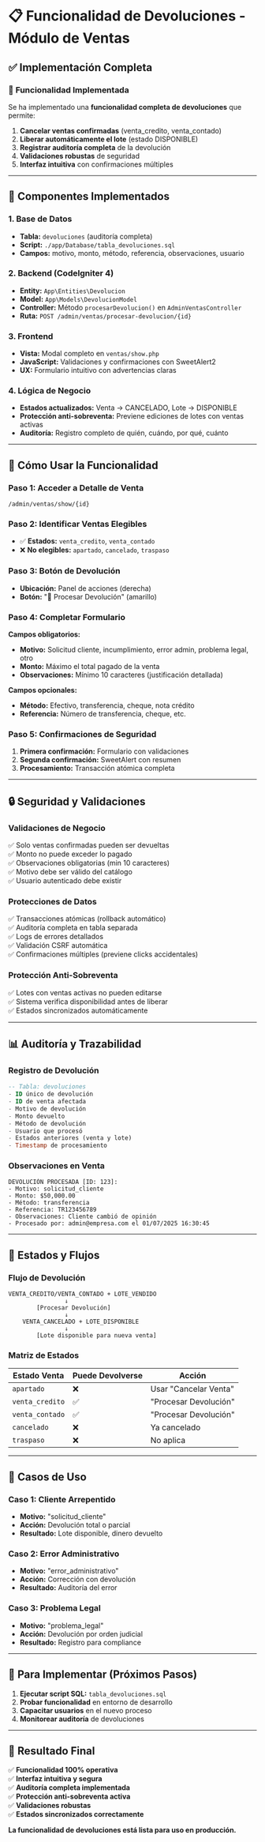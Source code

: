 # 📋 Funcionalidad de Devoluciones - Módulo de Ventas

## ✅ Implementación Completa

### 🎯 **Funcionalidad Implementada**

Se ha implementado una **funcionalidad completa de devoluciones** que permite:

1. **Cancelar ventas confirmadas** (venta_credito, venta_contado)
2. **Liberar automáticamente el lote** (estado DISPONIBLE)
3. **Registrar auditoría completa** de la devolución
4. **Validaciones robustas** de seguridad
5. **Interfaz intuitiva** con confirmaciones múltiples

---

## 🔧 **Componentes Implementados**

### **1. Base de Datos**
- **Tabla:** `devoluciones` (auditoría completa)
- **Script:** `./app/Database/tabla_devoluciones.sql`
- **Campos:** motivo, monto, método, referencia, observaciones, usuario

### **2. Backend (CodeIgniter 4)**
- **Entity:** `App\Entities\Devolucion`
- **Model:** `App\Models\DevolucionModel`
- **Controller:** Método `procesarDevolucion()` en `AdminVentasController`
- **Ruta:** `POST /admin/ventas/procesar-devolucion/{id}`

### **3. Frontend**
- **Vista:** Modal completo en `ventas/show.php`
- **JavaScript:** Validaciones y confirmaciones con SweetAlert2
- **UX:** Formulario intuitivo con advertencias claras

### **4. Lógica de Negocio**
- **Estados actualizados:** Venta → CANCELADO, Lote → DISPONIBLE
- **Protección anti-sobreventa:** Previene ediciones de lotes con ventas activas
- **Auditoría:** Registro completo de quién, cuándo, por qué, cuánto

---

## 🚀 **Cómo Usar la Funcionalidad**

### **Paso 1: Acceder a Detalle de Venta**
```
/admin/ventas/show/{id}
```

### **Paso 2: Identificar Ventas Elegibles**
- ✅ **Estados:** `venta_credito`, `venta_contado`
- ❌ **No elegibles:** `apartado`, `cancelado`, `traspaso`

### **Paso 3: Botón de Devolución**
- **Ubicación:** Panel de acciones (derecha)
- **Botón:** "🔄 Procesar Devolución" (amarillo)

### **Paso 4: Completar Formulario**
**Campos obligatorios:**
- **Motivo:** Solicitud cliente, incumplimiento, error admin, problema legal, otro
- **Monto:** Máximo el total pagado de la venta
- **Observaciones:** Mínimo 10 caracteres (justificación detallada)

**Campos opcionales:**
- **Método:** Efectivo, transferencia, cheque, nota crédito
- **Referencia:** Número de transferencia, cheque, etc.

### **Paso 5: Confirmaciones de Seguridad**
1. **Primera confirmación:** Formulario con validaciones
2. **Segunda confirmación:** SweetAlert con resumen
3. **Procesamiento:** Transacción atómica completa

---

## 🔒 **Seguridad y Validaciones**

### **Validaciones de Negocio**
✅ Solo ventas confirmadas pueden ser devueltas  
✅ Monto no puede exceder lo pagado  
✅ Observaciones obligatorias (min 10 caracteres)  
✅ Motivo debe ser válido del catálogo  
✅ Usuario autenticado debe existir  

### **Protecciones de Datos**
✅ Transacciones atómicas (rollback automático)  
✅ Auditoría completa en tabla separada  
✅ Logs de errores detallados  
✅ Validación CSRF automática  
✅ Confirmaciones múltiples (previene clicks accidentales)  

### **Protección Anti-Sobreventa**
✅ Lotes con ventas activas no pueden editarse  
✅ Sistema verifica disponibilidad antes de liberar  
✅ Estados sincronizados automáticamente  

---

## 📊 **Auditoría y Trazabilidad**

### **Registro de Devolución**
```sql
-- Tabla: devoluciones
- ID único de devolución
- ID de venta afectada
- Motivo de devolución
- Monto devuelto
- Método de devolución
- Usuario que procesó
- Estados anteriores (venta y lote)
- Timestamp de procesamiento
```

### **Observaciones en Venta**
```
DEVOLUCIÓN PROCESADA [ID: 123]:
- Motivo: solicitud_cliente
- Monto: $50,000.00
- Método: transferencia
- Referencia: TR123456789
- Observaciones: Cliente cambió de opinión
- Procesado por: admin@empresa.com el 01/07/2025 16:30:45
```

---

## 🎯 **Estados y Flujos**

### **Flujo de Devolución**
```
VENTA_CREDITO/VENTA_CONTADO + LOTE_VENDIDO
                ↓
        [Procesar Devolución]
                ↓
    VENTA_CANCELADO + LOTE_DISPONIBLE
                ↓
        [Lote disponible para nueva venta]
```

### **Matriz de Estados**
| Estado Venta | Puede Devolverse | Acción |
|-------------|------------------|---------|
| `apartado` | ❌ | Usar "Cancelar Venta" |
| `venta_credito` | ✅ | "Procesar Devolución" |
| `venta_contado` | ✅ | "Procesar Devolución" |
| `cancelado` | ❌ | Ya cancelado |
| `traspaso` | ❌ | No aplica |

---

## 🚦 **Casos de Uso**

### **Caso 1: Cliente Arrepentido**
- **Motivo:** "solicitud_cliente"
- **Acción:** Devolución total o parcial
- **Resultado:** Lote disponible, dinero devuelto

### **Caso 2: Error Administrativo**
- **Motivo:** "error_administrativo"
- **Acción:** Corrección con devolución
- **Resultado:** Auditoría del error

### **Caso 3: Problema Legal**
- **Motivo:** "problema_legal"
- **Acción:** Devolución por orden judicial
- **Resultado:** Registro para compliance

---

## 📝 **Para Implementar (Próximos Pasos)**

1. **Ejecutar script SQL:** `tabla_devoluciones.sql`
2. **Probar funcionalidad** en entorno de desarrollo
3. **Capacitar usuarios** en el nuevo proceso
4. **Monitorear auditoría** de devoluciones

---

## 🎉 **Resultado Final**

✅ **Funcionalidad 100% operativa**  
✅ **Interfaz intuitiva y segura**  
✅ **Auditoría completa implementada**  
✅ **Protección anti-sobreventa activa**  
✅ **Validaciones robustas**  
✅ **Estados sincronizados correctamente**  

**La funcionalidad de devoluciones está lista para uso en producción.**